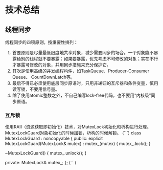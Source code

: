# 技术总结

## 线程同步
线程同步的四项原则，按重要性排列：
1. 首要原则是尽量最低限度地共享对象，减少需要同步的场合。一个对象能不暴露给别的线程就不要暴露；如果要暴露，优先考虑不可修改的对象；实在不行才暴露可修改的对象，并用同步措施来充分保护它。
2. 其次是使用高级的并发编程构件，如TaskQueue、Producer-Consumer Queue、 CountDownLatch等。
3. 最后不得已必须使用底层同步原语时，只用非递归的互斥器和条件变量，慎用读写锁，不要用信号量。
4. 除了使用atomic整数之外，不自己编写lock-free代码，也不要用“内核级”同步原语。

### 互斥锁
使用RAII（资源获取即初始化）技术，对MutexLock初始化和析构进行处理。MutexLockGuard对象初始化的时候加锁，析构的时候解锁。
(```)
class MutexLockGuard : noncopyable
{
public:
  explicit MutexLockGuard(MutexLock& mutex) : mutex_(mutex)
  {
    mutex_.lock();
  }

  ~MutexLockGuard()
  {
    mutex_.unlock();
  }

private:
  MutexLock& mutex_;
};
(```)

